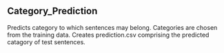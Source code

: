 ## Category_Prediction
Predicts category to which sentences may belong. Categories are chosen from the training data.
Creates prediction.csv comprising the predicted catagory of test sentences.
